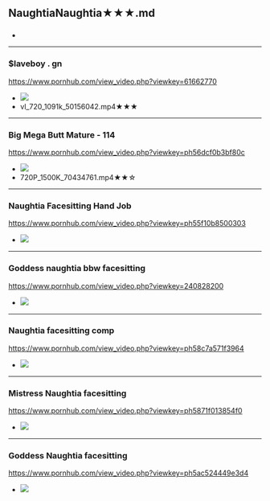 ## NaughtiaNaughtia★★★.md
### 

- ![]()
---
### $laveboy . gn
https://www.pornhub.com/view_video.php?viewkey=61662770
- ![](https://di.phncdn.com/videos/201506/07/50156042/original/(m=ecuKGgaaaa)(mh=r_UgEFbTGdrkI3Hp)7.jpg)
- vl_720_1091k_50156042.mp4★★★
---
### Big Mega Butt Mature - 114
https://www.pornhub.com/view_video.php?viewkey=ph56dcf0b3bf80c
- ![](https://ci.phncdn.com/videos/201603/07/70434761/original/(m=ecuKGgaaaa)(mh=HT9sTn6WeEftKq19)9.jpg)
- 720P_1500K_70434761.mp4★★☆
---
### Naughtia Facesitting Hand Job
https://www.pornhub.com/view_video.php?viewkey=ph55f10b8500303
- ![](https://di.phncdn.com/videos/201509/10/56983941/original/(m=ecuKGgaaaa)(mh=clOjvKtaF8Ylykys)5.jpg)
---
### Goddess naughtia bbw facesitting
https://www.pornhub.com/view_video.php?viewkey=240828200
- ![](https://di.phncdn.com/videos/201506/01/49836141/original/(m=ecuKGgaaaa)(mh=WOIkhC0xzeCYnsGI)4.jpg)
---
### Naughtia facesitting comp
https://www.pornhub.com/view_video.php?viewkey=ph58c7a571f3964
- ![](https://di.phncdn.com/videos/201703/14/109562242/original/(m=ecuKGgaaaa)(mh=KMXK-F91DROJO6hq)1.jpg)
---
### Mistress Naughtia facesitting
https://www.pornhub.com/view_video.php?viewkey=ph5871f013854f0
- ![](https://di.phncdn.com/videos/201701/08/101613842/original/(m=ecuKGgaaaa)(mh=e-dFyJe35cLGP52h)1.jpg)
---
### Goddess Naughtia facesitting
https://www.pornhub.com/view_video.php?viewkey=ph5ac524449e3d4
- ![](https://di.phncdn.com/videos/201804/04/160818232/original/(m=ecuKGgaaaa)(mh=zSlMdqpY0Lp-_Rgz)8.jpg)
